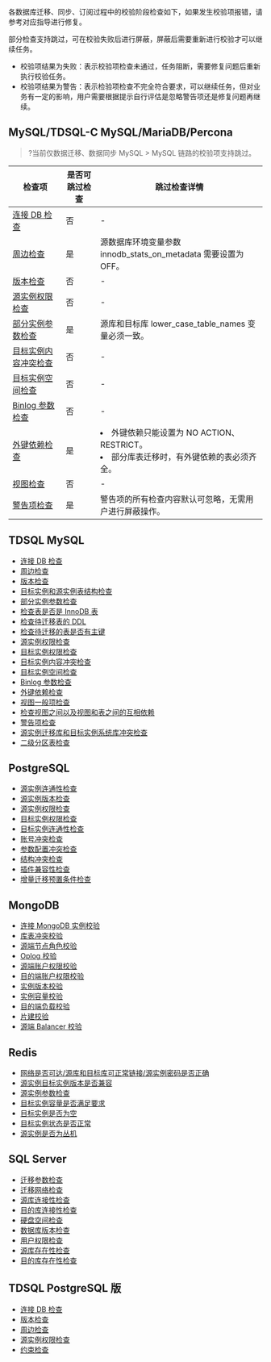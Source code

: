 各数据库迁移、同步、订阅过程中的校验阶段检查如下，如果发生校验项报错，请参考对应指导进行修复。

部分检查支持跳过，可在校验失败后进行屏蔽，屏蔽后需要重新进行校验才可以继续任务。

- 校验项结果为失败：表示校验项检查未通过，任务阻断，需要修复问题后重新执行校验任务。
- 校验项结果为警告：表示检验项检查不完全符合要求，可以继续任务，但对业务有一定的影响，用户需要根据提示自行评估是忽略警告项还是修复问题再继续。

## MySQL/TDSQL-C MySQL/MariaDB/Percona

> ?当前仅数据迁移、数据同步 MySQL >  MySQL 链路的校验项支持跳过。

| 检查项                                                       | 是否可跳过检查 | 跳过检查详情                                                 |
| ------------------------------------------------------------ | -------------- | ------------------------------------------------------------ |
| [连接 DB 检查](https://cloud.tencent.com/document/product/571/58685) | 否             | -                                                            |
| [周边检查](https://cloud.tencent.com/document/product/571/58690) | 是             | 源数据库环境变量参数 innodb_stats_on_metadata 需要设置为 OFF。 |
| [版本检查](https://cloud.tencent.com/document/product/571/58696) | 否             | -                                                            |
| [源实例权限检查](https://cloud.tencent.com/document/product/571/58700) | 否             | -                                                            |
| [部分实例参数检查](https://cloud.tencent.com/document/product/571/58701) | 是             | 源库和目标库 lower_case_table_names 变量必须一致。           |
| [目标实例内容冲突检查](https://cloud.tencent.com/document/product/571/58704) | 否             | -                                                            |
| [目标实例空间检查](https://cloud.tencent.com/document/product/571/58707) | 否             | -                                                            |
| [Binlog 参数检查](https://cloud.tencent.com/document/product/571/58708) | 否             | -                                                            |
| [外键依赖检查](https://cloud.tencent.com/document/product/571/58736) | 是             | <li>外键依赖只能设置为 NO ACTION、RESTRICT。 <li>部分库表迁移时，有外键依赖的表必须齐全。</li> |
| [视图检查](https://cloud.tencent.com/document/product/571/58737) | 否             | -                                                            |
| [警告项检查](https://cloud.tencent.com/document/product/571/58739) | 是             | 警告项的所有检查内容默认可忽略，无需用户进行屏蔽操作。       |

## TDSQL MySQL
- [连接 DB 检查](https://cloud.tencent.com/document/product/571/58685)
- [周边检查](https://cloud.tencent.com/document/product/571/58690) 
- [版本检查](https://cloud.tencent.com/document/product/571/58696)
- [目标实例和源实例表结构检查](https://cloud.tencent.com/document/product/571/63750)
- [部分实例参数检查](https://cloud.tencent.com/document/product/571/58701)
- [检查表是否是 InnoDB 表](https://cloud.tencent.com/document/product/571/63751)
- [检查待迁移表的 DDL](https://cloud.tencent.com/document/product/571/63748)
- [检查待迁移的表是否有主键](https://cloud.tencent.com/document/product/571/63747)
- [源实例权限检查](https://cloud.tencent.com/document/product/571/58700)
- [目标实例权限检查](https://cloud.tencent.com/document/product/571/58700)
- [目标实例内容冲突检查](https://cloud.tencent.com/document/product/571/58704) 
- [目标实例空间检查](https://cloud.tencent.com/document/product/571/58707)
- [Binlog 参数检查](https://cloud.tencent.com/document/product/571/58708) 
- [外键依赖检查](https://cloud.tencent.com/document/product/571/58736)
- [视图一般项检查](https://cloud.tencent.com/document/product/571/58737)
- [检查视图之间以及视图和表之间的互相依赖](https://cloud.tencent.com/document/product/571/63752) 
- [警告项检查](https://cloud.tencent.com/document/product/571/58739)
- [源实例迁移库和目标实例系统库冲突检查](https://cloud.tencent.com/document/product/571/63749)
- [二级分区表检查](https://cloud.tencent.com/document/product/571/63746)

## PostgreSQL
- [源实例连通性检查](https://cloud.tencent.com/document/product/571/58685)
- [源实例版本检查](https://cloud.tencent.com/document/product/571/58696)
- [源实例权限检查](https://cloud.tencent.com/document/product/571/58700)
- [目标实例权限检查](https://cloud.tencent.com/document/product/571/58700)
- [目标实例连通性检查](https://cloud.tencent.com/document/product/571/58685)
- [账号冲突检查](https://cloud.tencent.com/document/product/571/60025)
- [参数配置冲突检查](https://cloud.tencent.com/document/product/571/60022)
- [结构冲突检查](https://cloud.tencent.com/document/product/571/58704)
- [插件兼容性检查](https://cloud.tencent.com/document/product/571/60024)
- [增量迁移预置条件检查](https://cloud.tencent.com/document/product/571/60023)

## MongoDB
- [连接 MongoDB 实例校验](https://cloud.tencent.com/document/product/571/58685)
- [库表冲突校验](https://cloud.tencent.com/document/product/571/58704)
- [源端节点角色校验](https://cloud.tencent.com/document/product/571/60609)
- [Oplog 校验](https://cloud.tencent.com/document/product/571/60607)
- [源端账户权限校验](https://cloud.tencent.com/document/product/571/58700)
- [目的端账户权限校验](https://cloud.tencent.com/document/product/571/58700)
- [实例版本校验](https://cloud.tencent.com/document/product/571/58696)
- [实例容量校验](https://cloud.tencent.com/document/product/571/58707)
- [目的端负载校验](https://cloud.tencent.com/document/product/571/60611)
- [片建校验](https://cloud.tencent.com/document/product/571/60610)
- [源端 Balancer 校验](https://cloud.tencent.com/document/product/571/60608)

## Redis
- [网络是否可达/源库和目标库可正常链接/源实例密码是否正确](https://cloud.tencent.com/document/product/571/58685)
- [源实例目标实例版本是否兼容](https://cloud.tencent.com/document/product/571/58696)
- [源实例参数检查](https://cloud.tencent.com/document/product/571/74922)
- [目标实例容量是否满足要求](https://cloud.tencent.com/document/product/571/58707)
- [目标实例是否为空](https://cloud.tencent.com/document/product/571/58704)
- [目标实例状态是否正常](https://cloud.tencent.com/document/product/571/61280)
- [源实例是否为丛机](https://cloud.tencent.com/document/product/571/74923)

## SQL Server
- [迁移参数检查](https://cloud.tencent.com/document/product/571/58704)
- [迁移网络检查](https://cloud.tencent.com/document/product/571/61281)
- [源库连接性检查](https://cloud.tencent.com/document/product/571/58685)
- [目的库连接性检查](https://cloud.tencent.com/document/product/571/58685)
- [硬盘空间检查](https://cloud.tencent.com/document/product/571/61276)
- [数据库版本检查](https://cloud.tencent.com/document/product/571/58696)
- [用户权限检查](https://cloud.tencent.com/document/product/571/58700)
- [源库存在性检查](https://cloud.tencent.com/document/product/571/61277)
- [目的库存在性检查](https://cloud.tencent.com/document/product/571/61280)

## TDSQL PostgreSQL 版
- [连接 DB 检查](https://cloud.tencent.com/document/product/571/58685)
- [版本检查](https://cloud.tencent.com/document/product/571/58696)
- [周边检查](https://cloud.tencent.com/document/product/571/58690)
- [源实例权限检查](https://cloud.tencent.com/document/product/571/58700)
- [约束检查](https://cloud.tencent.com/document/product/571/70743)

